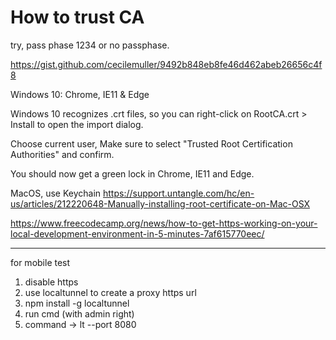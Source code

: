 # How to trust CA

try, pass phase 1234 or no passphase.

https://gist.github.com/cecilemuller/9492b848eb8fe46d462abeb26656c4f8

Windows 10: Chrome, IE11 & Edge

Windows 10 recognizes .crt files, so you can right-click on RootCA.crt > Install to open the import dialog.

Choose current user,
Make sure to select "Trusted Root Certification Authorities" and confirm.

You should now get a green lock in Chrome, IE11 and Edge.

MacOS, use Keychain
https://support.untangle.com/hc/en-us/articles/212220648-Manually-installing-root-certificate-on-Mac-OSX

https://www.freecodecamp.org/news/how-to-get-https-working-on-your-local-development-environment-in-5-minutes-7af615770eec/

---
for mobile test
1) disable https
2) use localtunnel to create a proxy https url
3) npm install -g localtunnel
4) run cmd (with admin right)
5) command -> lt --port 8080
